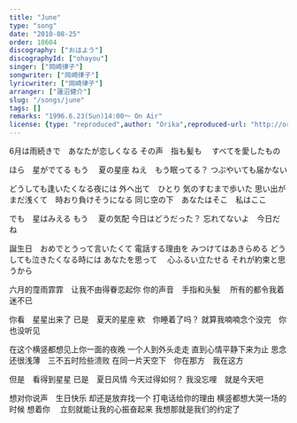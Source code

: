 ```yaml
---
title: "June"
type: "song"
date: "2010-08-25"
order: 10604
discography: ["おはよう"]
discographyId: ["ohayou"]
singer: ["岡崎律子"]
songwriter: ["岡崎律子"]
lyricwriter: ["岡崎律子"]
arranger: ["蓮沼健介"]
slug: "/songs/june"
tags: []
remarks: "1996.6.23(Sun)14:00～ On Air"
license: {type: "reproduced",author: "Orika",reproduced-url: "http://orikamushi.myweb.hinet.net/",reproduced-website: "織歌蟲網站"}
---
```


6月は雨続きで　あなたが恋しくなる 
その声　指も髪も　
すべてを愛したもの 

ほら　星がでてる もう　
夏の星座 ねえ　もう眠ってる？ 
つぶやいても届かない 

どうしても逢いたくなる夜には 
外へ出て　ひとり 気のすむまで歩いた 
思い出がまだ浅くて　時おり負けそうになる 
同じ空の下　あなたはそこ　私はここ 

でも　星はみえる もう　
夏の気配 今日はどうだった？ 
忘れてないよ　今日だね 

誕生日　おめでとうって言いたくて 
電話する理由を みつけてはあきらめる 
どうしても泣きたくなる時には あなたを思って　
心ふるい立たせる それが約束と思うから

<!-- 翻译 -->

六月的霪雨霏霏　让我不由得眷恋起你 
你的声音　手指和头髮　
所有的都令我着迷不已 

你看　星星出来了 
已是　夏天的星座 欸　你睡着了吗？ 
就算我喃喃念个没完　你也没听见 

在这个横竖都想见上你一面的夜晚 
一个人到外头走走 直到心情平静下来为止 
思念还很浅薄　三不五时险些溃败 
在同一片天空下　你在那方　我在这方 

但是　看得到星星 
已是　夏日风情 今天过得如何？ 
我没忘哩　就是今天吧 

想对你说声　生日快乐 
却还是放弃找一个 打电话给你的理由 
横竖都想大哭一场的时候 想着你　
立刻就能让我的心振奋起来 我想那就是我们的约定了
